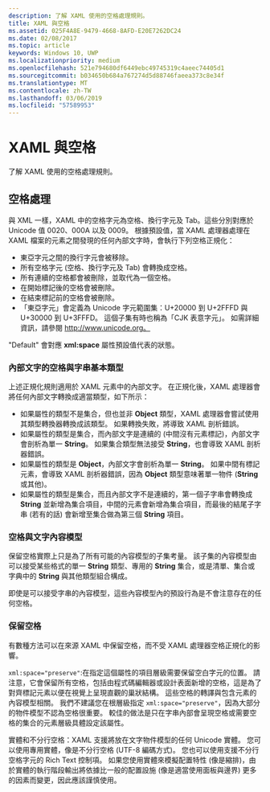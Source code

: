 ```yaml
---
description: 了解 XAML 使用的空格處理規則。
title: XAML 與空格
ms.assetid: 025F4A8E-9479-4668-8AFD-E20E7262DC24
ms.date: 02/08/2017
ms.topic: article
keywords: Windows 10, UWP
ms.localizationpriority: medium
ms.openlocfilehash: 521e794680df6449ebc49745319c4aeec74405d1
ms.sourcegitcommit: b034650b684a767274d5d88746faeea373c8e34f
ms.translationtype: MT
ms.contentlocale: zh-TW
ms.lasthandoff: 03/06/2019
ms.locfileid: "57589953"
---
```

# <a name="xaml-and-whitespace"></a>XAML 與空格


了解 XAML 使用的空格處理規則。

## <a name="whitespace-processing"></a>空格處理

與 XML 一樣，XAML 中的空格字元為空格、換行字元及 Tab。這些分別對應於 Unicode 值 0020、000A 以及 0009。 根據預設值，當 XAML 處理器處理在 XAML 檔案的元素之間發現的任何內部文字時，會執行下列空格正規化：

-   東亞字元之間的換行字元會被移除。
-   所有空格字元 (空格、換行字元及 Tab) 會轉換成空格。
-   所有連續的空格都會被刪除，並取代為一個空格。
-   在開始標記後的空格會被刪除。
-   在結束標記前的空格會被刪除。
-   「東亞字元」會定義為 Unicode 字元範圍集：U+20000 到 U+2FFFD 與 U+30000 到 U+3FFFD。 這個子集有時也稱為「CJK 表意字元」。 如需詳細資訊，請參閱 http://www.unicode.org。

"Default" 會對應 **xml:space** 屬性預設值代表的狀態。

### <a name="whitespace-in-inner-text-and-string-primitives"></a>內部文字的空格與字串基本類型

上述正規化規則適用於 XAML 元素中的內部文字。 在正規化後，XAML 處理器會將任何內部文字轉換成適當類型，如下所示：

-   如果屬性的類型不是集合，但也並非 **Object** 類型，XAML 處理器會嘗試使用其類型轉換器轉換成該類型。 如果轉換失敗，將導致 XAML 剖析錯誤。
-   如果屬性的類型是集合，而內部文字是連續的 (中間沒有元素標記)，內部文字會剖析為單一 **String**。 如果集合類型無法接受 **String**，也會導致 XAML 剖析器錯誤。
-   如果屬性的類型是 **Object**，內部文字會剖析為單一 **String**。 如果中間有標記元素，會導致 XAML 剖析器錯誤，因為 **Object** 類型意味著單一物件 (**String** 或其他)。
-   如果屬性的類型是集合，而且內部文字不是連續的，第一個子字串會轉換成 **String** 並新增為集合項目，中間的元素會新增為集合項目，而最後的結尾子字串 (若有的話) 會新增至集合做為第三個 **String** 項目。

### <a name="whitespace-and-text-content-models"></a>空格與文字內容模型

保留空格實際上只是為了所有可能的內容模型的子集考量。 該子集的內容模型由可以接受某些格式的單一 **String** 類型、專用的 **String** 集合，或是清單、集合或字典中的 **String** 與其他類型組合構成。

即使是可以接受字串的內容模型，這些內容模型內的預設行為是不會注意存在的任何空格。

### <a name="preserving-whitespace"></a>保留空格

有數種方法可以在來源 XAML 中保留空格，而不受 XAML 處理器空格正規化的影響。

`xml:space="preserve"`:在指定這個屬性的項目層級需要保留空白字元的位置。 請注意，它會保留所有空格，包括由程式碼編輯器或設計表面新增的空格，這是為了對齊標記元素以便在視覺上呈現直觀的巢狀結構。 這些空格的轉譯與包含元素的內容模型相關。 我們不建議您在根層級指定 `xml:space="preserve"`，因為大部分的物件模型不認為空格很重要。 較佳的做法是只在字串內部會呈現空格或需要空格的集合的元素層級具體設定該屬性。

實體和不分行空格：XAML 支援將放在文字物件模型的任何 Unicode 實體。 您可以使用專用實體，像是不分行空格 (UTF-8 編碼方式)。 您也可以使用支援不分行空格字元的 Rich Text 控制項。 如果您使用實體來模擬配置特性 (像是縮排)，由於實體的執行階段輸出將依據比一般的配置設施 (像是適當使用面板與邊界) 更多的因素而變更，因此應該謹慎使用。

